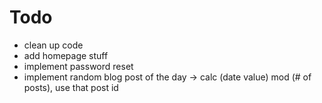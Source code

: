 # Todo
- clean up code
- add homepage stuff
- implement password reset
- implement random blog post of the day -> calc (date value) mod (# of posts), use that post id